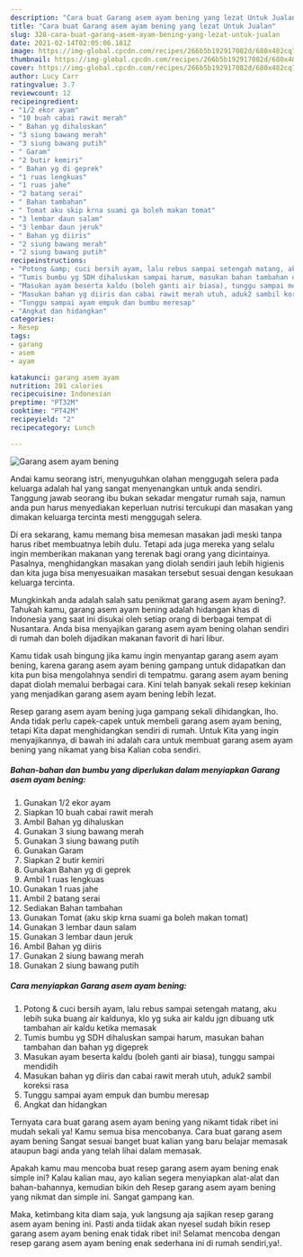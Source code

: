 ```yaml
---
description: "Cara buat Garang asem ayam bening yang lezat Untuk Jualan"
title: "Cara buat Garang asem ayam bening yang lezat Untuk Jualan"
slug: 328-cara-buat-garang-asem-ayam-bening-yang-lezat-untuk-jualan
date: 2021-02-14T02:05:06.181Z
image: https://img-global.cpcdn.com/recipes/266b5b192917082d/680x482cq70/garang-asem-ayam-bening-foto-resep-utama.jpg
thumbnail: https://img-global.cpcdn.com/recipes/266b5b192917082d/680x482cq70/garang-asem-ayam-bening-foto-resep-utama.jpg
cover: https://img-global.cpcdn.com/recipes/266b5b192917082d/680x482cq70/garang-asem-ayam-bening-foto-resep-utama.jpg
author: Lucy Carr
ratingvalue: 3.7
reviewcount: 12
recipeingredient:
- "1/2 ekor ayam"
- "10 buah cabai rawit merah"
- " Bahan yg dihaluskan"
- "3 siung bawang merah"
- "3 siung bawang putih"
- " Garam"
- "2 butir kemiri"
- " Bahan yg di geprek"
- "1 ruas lengkuas"
- "1 ruas jahe"
- "2 batang serai"
- " Bahan tambahan"
- " Tomat aku skip krna suami ga boleh makan tomat"
- "3 lembar daun salam"
- "3 lembar daun jeruk"
- " Bahan yg diiris"
- "2 siung bawang merah"
- "2 siung bawang putih"
recipeinstructions:
- "Potong &amp; cuci bersih ayam, lalu rebus sampai setengah matang, aku lebih suka buang air kaldunya, klo yg suka air kaldu jgn dibuang utk tambahan air kaldu ketika memasak"
- "Tumis bumbu yg SDH dihaluskan sampai harum, masukan bahan tambahan dan bahan yg digeprek"
- "Masukan ayam beserta kaldu (boleh ganti air biasa), tunggu sampai mendidih"
- "Masukan bahan yg diiris dan cabai rawit merah utuh, aduk2 sambil koreksi rasa"
- "Tunggu sampai ayam empuk dan bumbu meresap"
- "Angkat dan hidangkan"
categories:
- Resep
tags:
- garang
- asem
- ayam

katakunci: garang asem ayam 
nutrition: 201 calories
recipecuisine: Indonesian
preptime: "PT32M"
cooktime: "PT42M"
recipeyield: "2"
recipecategory: Lunch

---
```



![Garang asem ayam bening](https://img-global.cpcdn.com/recipes/266b5b192917082d/680x482cq70/garang-asem-ayam-bening-foto-resep-utama.jpg)

Andai kamu seorang istri, menyuguhkan olahan menggugah selera pada keluarga adalah hal yang sangat menyenangkan untuk anda sendiri. Tanggung jawab seorang ibu bukan sekadar mengatur rumah saja, namun anda pun harus menyediakan keperluan nutrisi tercukupi dan masakan yang dimakan keluarga tercinta mesti menggugah selera.

Di era  sekarang, kamu memang bisa memesan masakan jadi meski tanpa harus ribet membuatnya lebih dulu. Tetapi ada juga mereka yang selalu ingin memberikan makanan yang terenak bagi orang yang dicintainya. Pasalnya, menghidangkan masakan yang diolah sendiri jauh lebih higienis dan kita juga bisa menyesuaikan masakan tersebut sesuai dengan kesukaan keluarga tercinta. 



Mungkinkah anda adalah salah satu penikmat garang asem ayam bening?. Tahukah kamu, garang asem ayam bening adalah hidangan khas di Indonesia yang saat ini disukai oleh setiap orang di berbagai tempat di Nusantara. Anda bisa menyajikan garang asem ayam bening olahan sendiri di rumah dan boleh dijadikan makanan favorit di hari libur.

Kamu tidak usah bingung jika kamu ingin menyantap garang asem ayam bening, karena garang asem ayam bening gampang untuk didapatkan dan kita pun bisa mengolahnya sendiri di tempatmu. garang asem ayam bening dapat diolah memalui berbagai cara. Kini telah banyak sekali resep kekinian yang menjadikan garang asem ayam bening lebih lezat.

Resep garang asem ayam bening juga gampang sekali dihidangkan, lho. Anda tidak perlu capek-capek untuk membeli garang asem ayam bening, tetapi Kita dapat menghidangkan sendiri di rumah. Untuk Kita yang ingin menyajikannya, di bawah ini adalah cara untuk membuat garang asem ayam bening yang nikamat yang bisa Kalian coba sendiri.

<!--inarticleads1-->

##### Bahan-bahan dan bumbu yang diperlukan dalam menyiapkan Garang asem ayam bening:

1. Gunakan 1/2 ekor ayam
1. Siapkan 10 buah cabai rawit merah
1. Ambil  Bahan yg dihaluskan
1. Gunakan 3 siung bawang merah
1. Gunakan 3 siung bawang putih
1. Gunakan  Garam
1. Siapkan 2 butir kemiri
1. Gunakan  Bahan yg di geprek
1. Ambil 1 ruas lengkuas
1. Gunakan 1 ruas jahe
1. Ambil 2 batang serai
1. Sediakan  Bahan tambahan
1. Gunakan  Tomat (aku skip krna suami ga boleh makan tomat)
1. Gunakan 3 lembar daun salam
1. Gunakan 3 lembar daun jeruk
1. Ambil  Bahan yg diiris
1. Gunakan 2 siung bawang merah
1. Gunakan 2 siung bawang putih




<!--inarticleads2-->

##### Cara menyiapkan Garang asem ayam bening:

1. Potong &amp; cuci bersih ayam, lalu rebus sampai setengah matang, aku lebih suka buang air kaldunya, klo yg suka air kaldu jgn dibuang utk tambahan air kaldu ketika memasak
1. Tumis bumbu yg SDH dihaluskan sampai harum, masukan bahan tambahan dan bahan yg digeprek
1. Masukan ayam beserta kaldu (boleh ganti air biasa), tunggu sampai mendidih
1. Masukan bahan yg diiris dan cabai rawit merah utuh, aduk2 sambil koreksi rasa
1. Tunggu sampai ayam empuk dan bumbu meresap
1. Angkat dan hidangkan




Ternyata cara buat garang asem ayam bening yang nikamt tidak ribet ini mudah sekali ya! Kamu semua bisa mencobanya. Cara buat garang asem ayam bening Sangat sesuai banget buat kalian yang baru belajar memasak ataupun bagi anda yang telah lihai dalam memasak.

Apakah kamu mau mencoba buat resep garang asem ayam bening enak simple ini? Kalau kalian mau, ayo kalian segera menyiapkan alat-alat dan bahan-bahannya, kemudian bikin deh Resep garang asem ayam bening yang nikmat dan simple ini. Sangat gampang kan. 

Maka, ketimbang kita diam saja, yuk langsung aja sajikan resep garang asem ayam bening ini. Pasti anda tiidak akan nyesel sudah bikin resep garang asem ayam bening enak tidak ribet ini! Selamat mencoba dengan resep garang asem ayam bening enak sederhana ini di rumah sendiri,ya!.

